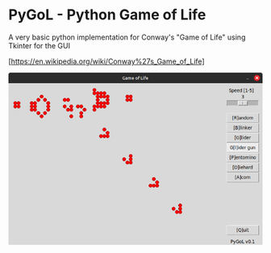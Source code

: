 
# PyGoL - Python Game of Life

A very basic python implementation for Conway's "Game of Life" using Tkinter for the GUI

[https://en.wikipedia.org/wiki/Conway%27s_Game_of_Life]

![Screenshot Linux](./ScreenshotLinux.png)
